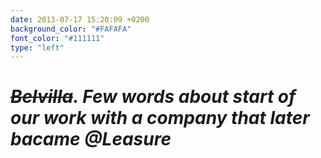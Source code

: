```yaml
---
date: 2013-07-17 15:20:09 +0200
background_color: "#FAFAFA"
font_color: "#111111"
type: "left"
---
```

# *~~Belvilla~~. Few words about start of our work with a company that later bacame @Leasure*
